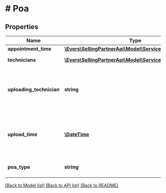 # # Poa

## Properties

Name | Type | Description | Notes
------------ | ------------- | ------------- | -------------
**appointment_time** | [**\Evers\SellingPartnerApi\Model\Service\AppointmentTime**](AppointmentTime.md) |  | [optional]
**technicians** | [**\Evers\SellingPartnerApi\Model\Service\Technician[]**](Technician.md) | A list of technicians. | [optional]
**uploading_technician** | **string** | The identifier of the technician who uploaded the POA. | [optional]
**upload_time** | [**\DateTime**](\DateTime.md) | The date and time when the POA was uploaded, in ISO 8601 format. | [optional]
**poa_type** | **string** | The type of POA uploaded. | [optional]

[[Back to Model list]](../../README.md#models) [[Back to API list]](../../README.md#endpoints) [[Back to README]](../../README.md)
